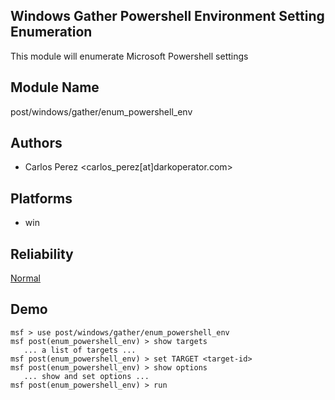 ## Windows Gather Powershell Environment Setting Enumeration

This module will enumerate Microsoft Powershell settings


## Module Name
post/windows/gather/enum_powershell_env

## Authors
* Carlos Perez <carlos_perez[at]darkoperator.com>





## Platforms
* win

## Reliability
[Normal](https://github.com/rapid7/metasploit-framework/wiki/Exploit-Ranking)

## Demo

```
msf > use post/windows/gather/enum_powershell_env
msf post(enum_powershell_env) > show targets
   ... a list of targets ...
msf post(enum_powershell_env) > set TARGET <target-id>
msf post(enum_powershell_env) > show options
   ... show and set options ...
msf post(enum_powershell_env) > run
```
    
    